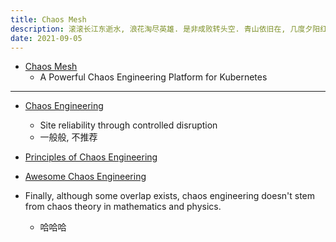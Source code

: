 ```yaml
---
title: Chaos Mesh
description: 滚滚长江东逝水, 浪花淘尽英雄. 是非成败转头空. 青山依旧在, 几度夕阳红.
date: 2021-09-05
---
```


* [Chaos Mesh](https://github.com/chaos-mesh)
  - A Powerful Chaos Engineering Platform for Kubernetes

------------------

* [Chaos Engineering](https://www.manning.com/books/chaos-engineering)
  - Site reliability through controlled disruption
  - 一般般, 不推荐

* [Principles of Chaos Engineering](https://principlesofchaos.org)

* [Awesome Chaos Engineering](https://github.com/dastergon/awesome-chaos-engineering)

* Finally, although some overlap exists,
  chaos engineering doesn't stem from
  chaos theory in mathematics and physics.
  - 哈哈哈
